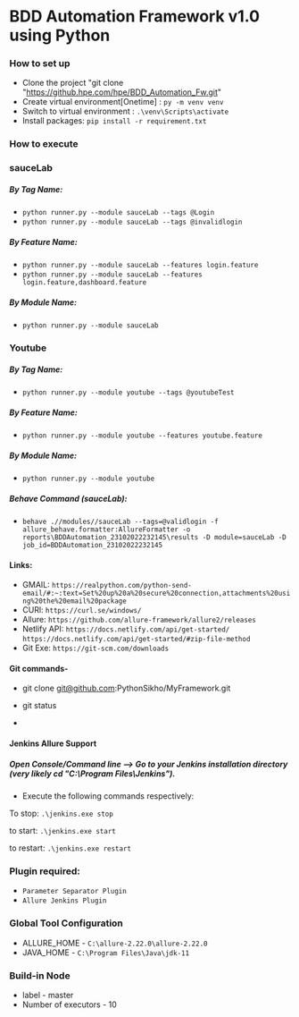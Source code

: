 # BDD Automation Framework v1.0 using Python

### How to set up
- Clone the project "git clone "https://github.hpe.com/hpe/BDD_Automation_Fw.git"
- Create virtual environment[Onetime] : `py -m venv venv`
- Switch to virtual environment       : `.\venv\Scripts\activate`
- Install packages: `pip install -r requirement.txt`


### How to execute

### sauceLab

##### By Tag Name:
- `python runner.py --module sauceLab --tags @Login`
- `python runner.py --module sauceLab --tags @invalidlogin`

##### By Feature Name:
- `python runner.py --module sauceLab --features login.feature`
- `python runner.py --module sauceLab --features login.feature,dashboard.feature`

##### By Module Name:
- `python runner.py --module sauceLab`


### Youtube

##### By Tag Name:
- `python runner.py --module youtube --tags @youtubeTest`

##### By Feature Name:
- `python runner.py --module youtube --features youtube.feature`

##### By Module Name:
- `python runner.py --module youtube`




 ##### Behave Command (sauceLab):


- `behave .//modules//sauceLab --tags=@validlogin -f allure_behave.formatter:AllureFormatter -o
  reports\BDDAutomation_23102022232145\results -D
  module=sauceLab -D job_id=BDDAutomation_23102022232145`

#### Links:

- GMAIL: `https://realpython.com/python-send-email/#:~:text=Set%20up%20a%20secure%20connection,attachments%20using%20the%20email%20package`
- CURl: `https://curl.se/windows/`
- Allure: `https://github.com/allure-framework/allure2/releases`
- Netlify API: `https://docs.netlify.com/api/get-started/`
               `https://docs.netlify.com/api/get-started/#zip-file-method`
- Git Exe: `https://git-scm.com/downloads`




#### Git commands-
- git clone git@github.com:PythonSikho/MyFramework.git

- git status
- 


#### Jenkins Allure Support
##### Open Console/Command line --> Go to your Jenkins installation directory (very likely cd "C:\Program Files\Jenkins\"). 
- Execute the following commands respectively:

To stop:
`.\jenkins.exe stop`

to start:
`.\jenkins.exe start`

to restart:
`.\jenkins.exe restart`

### Plugin required:
- `Parameter Separator Plugin`
- `Allure Jenkins Plugin`

### Global Tool Configuration
- ALLURE_HOME - `C:\allure-2.22.0\allure-2.22.0`
- JAVA_HOME - `C:\Program Files\Java\jdk-11`

### Build-in Node
- label - master
- Number of executors - 10
